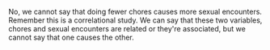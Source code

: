 No, we cannot say that doing fewer chores causes more sexual encounters.
Remember this is a correlational study. We can say that these two variables,
chores and sexual encounters are related or they're associated, but we cannot
say that one causes the other.
